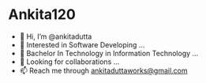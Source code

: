 # Ankita120
- 👋 Hi, I’m @ankitadutta
- 👀 Interested in Software Developing ...
- 🌱 Bachelor In Technology in Information Technology ...
- 💞️ Looking for collaborations ...
- 📫 Reach me through ankitaduttaworks@gmail.com 

<!---
ankitadutta/ankitadutta is a ✨ special ✨ repository because its `README.md` (this file) appears on your GitHub profile.
You can click the Preview link to take a look at your changes.
--->
